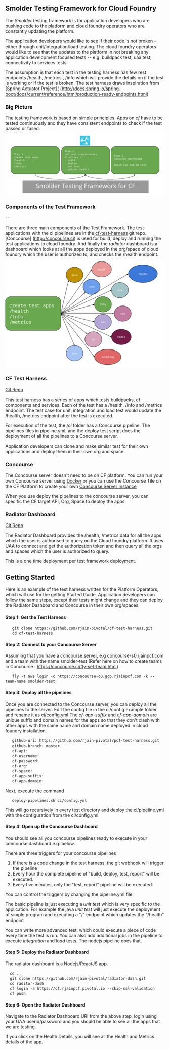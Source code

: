 ## Smolder Testing Framework for Cloud Foundry

The *Smolder* testing framework is for application developers who are pushing code to the platform and cloud foundry operators who are constantly updating the platform.

The application developers would like to see if their code is not broken - either through unit/integration/load testing.
The cloud foundry operators would like to see that the updates to the platform in not breaking any application development focused tests -- e.g. buildpack test, uaa test, connectivity to services tests.

The assumption is that each test in the testing harness has few rest endpoints /health, /metrics , /info which will provide the details on if the test is working or if the test is broken. The test harness draws inspiration from
[Spring Actuator Project]( (http://docs.spring.io/spring-boot/docs/current/reference/html/production-ready-endpoints.html)


### Big Picture

The testing framework is based on simple principles. Apps on *cf* have to be tested continuously and they have consistent endpoints to check if the test passed or failed.  
![Big Picture](./images/big.svg)

### Components of the Test Framework
--

There are three main components of the Test Framework. The test applications with the ci pipelines are in the [cf-test-harness](https://github.com/rjain-pivotal/cf-test-harness) git repo. [Concourse] (http://concourse.ci) is used for build, deploy and running the test applications to cloud foundry. And finally the *radiator* dashboard is a dashboard which looks at all the apps deployed in the  org/space of cloud foundry which the user is authorized to, and checks the /health endpoint.

![Big Picture](./images/process.svg)

### CF Test Harness

[Git Repo](https://github.com/rjain-pivotal/cf-test-harness)

This test harness has a series of apps which tests buildpacks, cf components and services. Each of the test has a /health, /info and /metrics endpoint. The test case for unit, integration and load test would update the /health, /metrics endpoint after the test is executed.

For execution of the test, the */ci* folder has a Concourse pipeline. The pipelines files in pipeline.yml, and the deploy test script does the deployment of all the pipelines to a Concourse server.

Application developers can clone and make similar test for their own applications and deploy them in their own org and space.

### Concourse

The Concourse server doesn't need to be on CF platform. You can run your own Concourse server using [Docker](https://concourse.ci/docker-repository.html) or you can use the Concourse Tile on the CF Platform to create your own [Concourse Server Instance](https://network.pivotal.io/products/p-concourse/)

When you use deploy the pipelines to the concourse server, you can specific the CF target API, Org, Space to deploy the apps.

### Radiator Dashboard

[Git Repo](https://github.com/rjain-pivotal/radiator-dash)

The Radiator Dashboard provides the /health, /metrics data for all the apps which the user is authorised to query on the Cloud foundry platform. It uses UAA to connect and get the authorization token and then query all the orgs and spaces which the user is authorized to query.

This is a one time deployment per test framework deployment.


## Getting Started

Here is an example of the test harness written for the Platform Operators, which will use for the getting Started Guide. Application developers can follow the same steps, except their tests might change and they can deploy the Radiator Dashboard and Concourse in their own org/spaces.


#### Step 1: Get the Test Harness

```
   git clone https://github.com/rjain-pivotal/cf-test-harness.git
   cd cf-test-harness
```
#### Step 2: Connect to your Concourse Server

Assuming that you have a concourse server, e.g concourse-s0.rjainpcf.com and a team with the name smolder-test
(Refer here on how to create teams in Concourse : https://concourse.ci/fly-set-team.html)

```
   fly -t aws login -c https://concourse-c0.gcp.rjainpcf.com -k --team-name smolder-test
```

#### Step 3: Deploy all the pipelines

Once you are connected to the Concourse server, you can deploy all the pipelines to the server.
Edit the config file in the ci/config.example folder and rename it as ci/config.yml
The *cf-app-suffix* and *cf-app-domain*  are unique suffix and domain names for the apps so that they don't clash with other apps with the same name and domain name deployed in cloud foundry installation.

```
   github-uri: https://github.com/rjain-pivotal/pcf-test-harness.git
   github-branch: master
   cf-api:
   cf-username:
   cf-password:
   cf-org:
   cf-space:
   cf-app-suffix:
   cf-app-domain:

```

Next, execute the command

```
   deploy-pipelines.sh ci/config.yml
```

This will go recursively in every test directory and deploy the ci/pipeline.yml with the configuration from the ci/config.yml


#### Step 4: Open up the Concourse Dashboard

You should see all you concourse pipelines ready to execute in your concourse dashboard e.g. below.

There are three triggers for your concourse pipelines
1. If there is a code change in the test harness, the git webhook will trigger the pipeline
2. Every hour the complete pipeline of "build, deploy, test, report" will be executed.
3. Every five minutes, only the "test, report" pipeline will be executed.

You can control the triggers by changing the pipeline.yml file.

The basic pipeline is just executing a *unit test* which is very specific to the application. For example the java *unit test* will just execute the deployment of simple program and executing a "/" endpoint which updates the "/health" endpoint

You can write more advanced test, which could execute a piece of code every time the test is run. You can also add additional jobs in the pipeline to execute *integration* and *load* tests. The nodejs pipeline does that.

#### Step 5: Deploy the Radiator Dashboard

The radiator dashboard is a Nodejs/ReactJS app.

```
  cd ..
  git clone https://github.com/rjain-pivotal/radiator-dash.git
  cd raditor-dash
  cf login -a https://cf.rjainpcf.pivotal.io --skip-ssl-validation
  cf push
```

#### Step 6: Open the Radiator Dashboard

Navigate to the Radiator Dashboard URI from the above step, login using your UAA userid/password and you should be able to see all the apps that we are testing.

If you click on the Health Details, you will see all the Health and Metrics details of the app.
